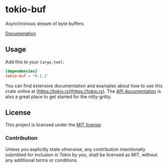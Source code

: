 # tokio-buf

Asynchronous stream of byte buffers

[Documenation](https://docs.rs/tokio-buf)

## Usage

Add this to your `Cargo.toml`:

```toml
[dependencies]
tokio-buf = "0.1.1"
```

You can find extensive documentation and examples about how to use this crate
online at [https://tokio.rs](https://tokio.rs). The [API
documentation](https://docs.rs/tokio-buf) is also a great place to get started
for the nitty-gritty.

## License

This project is licensed under the [MIT license](LICENSE).

### Contribution

Unless you explicitly state otherwise, any contribution intentionally submitted
for inclusion in Tokio by you, shall be licensed as MIT, without any additional
terms or conditions.
